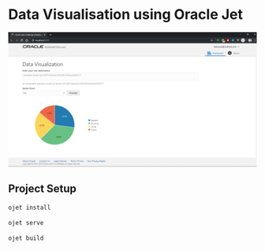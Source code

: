# Data Visualisation using Oracle Jet

![capture](./captures/capture.PNG "preview")

## Project Setup

```sh
ojet install
```

```sh
ojet serve
```

```sh
ojet build
```
